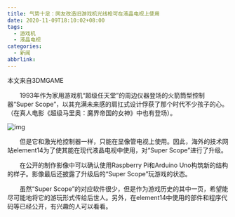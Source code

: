 ```yaml
---
title: 气势十足：网友改造旧游戏机光线枪可在液晶电视上使用
date: 2020-11-09T18:10:02+08:00
tags:
  - 游戏机
  - 液晶电视
categories:
  - 新闻
abbrlink:
---
```


本文来自3DMGAME

　　1993年作为家用游戏机“超级任天堂”的周边仪器登场的火箭筒型控制器“Super Scope”，以其充满未来感的肩扛式设计俘获了那个时代不少孩子的心。（在真人电影《超级马里奥：魔界帝国的女神》中也有登场）。

![img](https://cdn.jsdelivr.net/gh/yakeing/Documentation@main/Hexo/images/0eb3-kcaeqzx9405707.jpg)

　　但是它和激光枪控制器一样，只能在显像管电视上使用。因此，海外的技术网站element14为了使其能在现代液晶电视中使用，对“Super Scope”进行了升级。

　　在公开的制作影像中可以确认使用Raspberry Pi和Arduino Uno构筑新的结构的样子。影像最后还披露了升级后的“Super Scope”玩游戏的状态。

　　虽然“Super Scope”的对应软件很少，但是作为游戏历史的其中一页，希望能尽可能地将它的游玩形式传给后世人。另外，在element14中使用的部件和程序代码等已经公开，有兴趣的人可以看看。